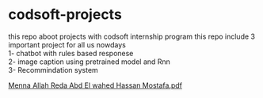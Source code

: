 # codsoft-projects
this repo aboot projects with codsoft internship program 
this repo include 3 important project for all us nowdays                                           
1- chatbot with rules based responese                                                         
2- image caption using pretrained model and Rnn                                                        
3- Recommindation system                                                   

[Menna Allah Reda Abd El wahed Hassan Mostafa.pdf](https://github.com/Mennaallahreda25/codsoft-projects/files/13194317/Menna.Allah.Reda.Abd.El.wahed.Hassan.Mostafa.pdf)
